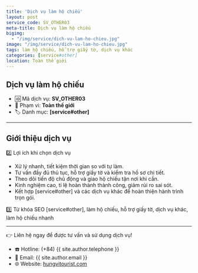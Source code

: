 ```yaml
---
title: 'Dịch vụ làm hộ chiếu'
layout: post
service_code: SV_OTHER03
meta-title: Dịch vụ làm hộ chiếu
bigimg:
  - "/img/service/dich-vu-lam-ho-chieu.jpg"
image: "/img/service/dich-vu-lam-ho-chieu.jpg"
tags: làm hộ chiếu, hỗ trợ giấy tờ, dịch vụ khác
categories: [service#other]
location: Toàn thế giới
---
```


## Dịch vụ làm hộ chiếu

- 🆔 Mã dịch vụ: **SV_OTHER03**
- 📍 Phạm vi: **Toàn thế giới**
- 🏷️ Danh mục: **[service#other]**

---

## Giới thiệu dịch vụ

2️⃣ Lợi ích khi chọn dịch vụ
- Xử lý nhanh, tiết kiệm thời gian so với tự làm.  
- Tư vấn đầy đủ thủ tục, hỗ trợ giấy tờ và kiểm tra hồ sơ chi tiết.  
- Theo dõi tiến độ chủ động và giao hộ chiếu tận nơi khi cần.  
- Kinh nghiệm cao, tỉ lệ hoàn thành thành công, giảm rủi ro sai sót.  
- Kết hợp [service#other] và các dịch vụ khác để hoàn thiện hành trình trọn gói.

3️⃣ Từ khóa SEO
[service#other], làm hộ chiếu, hỗ trợ giấy tờ, dịch vụ khác, làm hộ chiếu nhanh

---

👉 Liên hệ ngay để được tư vấn và sử dụng dịch vụ!

- ☎️ Hotline: (+84) {{ site.author.telephone }}
- 📧 Email: {{ site.author.email }}
- 🌐 Website: [hungvitourist.com](https://hungvitourist.com)

